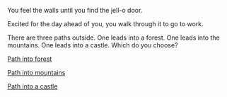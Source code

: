 You feel the walls until you find the jell-o door.

Excited for the day ahead of you, you walk through it to go to work.

There are three paths outside. One leads into a forest. One leads into the mountains. One leads into a castle. Which do you choose?

[Path into forest](into-forest/forest.md)

[Path into mountains](into-mountains/mountains.md)

[Path into a castle](into-castle/castle.md)